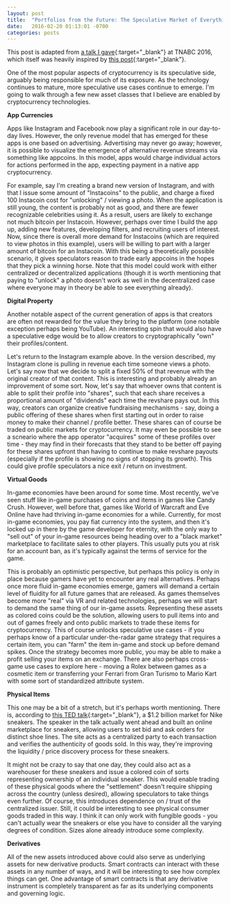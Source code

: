 ```yaml
---
layout: post
title:  "Portfolios from the Future: The Speculative Market of Everything"
date:   2016-02-20 01:13:01 -0700
categories: posts
---
```


This post is adapted from [a talk I gave](https://www.youtube.com/watch?v=wY2h1NbCo8Q){:target="_blank"} at TNABC 2016, which itself was heavily inspired by [this post](https://tpbit.blogspot.com/2015/12/the-speculation-market-of-everything.html){:target="_blank"}. 

One of the most popular aspects of cryptocurrency is its speculative side, arguably being responsible for much of its exposure. As the technology continues to mature, more speculative use cases continue to emerge. I'm going to walk through a few new asset classes that I believe are enabled by cryptocurrency technologies.

**App Currencies**

Apps like Instagram and Facebook now play a significant role in our day-to-day lives. However, the only revenue model that has emerged for these apps is one based on advertising. Advertising may never go away; however, it is possible to visualize the emergence of alternative revenue streams via something like appcoins. In this model, apps would charge individual actors for actions performed in the app, expecting payment in a native app cryptocurrency. 

For example, say I'm creating a brand new version of Instagram, and with that I issue some amount of "Instacoins" to the public, and charge a fixed 100 Instacoin cost for "unlocking" / viewing a photo. When the application is still young, the content is probably not as good, and there are fewer recognizable celebrities using it. As a result, users are likely to exchange not much bitcoin per Instacoin. However, perhaps over time I build the app up, adding new features, developing filters, and recruiting users of interest. Now, since there is overall more demand for Instacoins (which are required to view photos in this example), users will be willing to part with a larger amount of bitcoin for an Instacoin. With this being a theoretically possible scenario, it gives speculators reason to trade early appcoins in the hopes that they pick a winning horse. Note that this model could work with either centralized or decentralized applications (though it is worth mentioning that paying to "unlock" a photo doesn't work as well in the decentralized case where everyone may in theory be able to see everything already).

**Digital Property**

Another notable aspect of the current generation of apps is that creators are often not rewarded for the value they bring to the platform (one notable exception perhaps being YouTube). An interesting spin that would also have a speculative edge would be to allow creators to cryptographically "own" their profiles/content. 

Let's return to the Instagram example above. In the version described, my Instagram clone is pulling in revenue each time someone views a photo. Let's say now that we decide to split a fixed 50% of that revenue with the original creator of that content. This is interesting and probably already an improvement of some sort. Now, let's say that whoever owns that content is able to split their profile into "shares", such that each share receives a proportional amount of "dividends" each time the revshare pays out. In this way, creators can organize creative fundraising mechanisms - say, doing a public offering of these shares when first starting out in order to raise money to make their channel / profile better. These shares can of course be traded on public markets for cryptocurrency. It may even be possible to see a scneario where the app operator "acquires" some of these profiles over time - they may find in their forecasts that they stand to be better off paying for these shares upfront than having to continue to make revshare payouts (especially if the profile is showing no signs of stopping its growth). This could give profile speculators a nice exit / return on investment.

**Virtual Goods**

In-game economies have been around for some time. Most recently, we've seen stuff like in-game purchases of coins and items in games like Candy Crush. However, well before that, games like World of Warcraft and Eve Online have had thriving in-game economies for a while. Currently, for most in-game economies, you pay fiat currency into the system, and then it's locked up in there by the game developer for eternity, with the only way to "sell out" of your in-game resources being heading over to a "black market" marketplace to facilitate sales to other players. This usually puts you at risk for an account ban, as it's typically against the terms of service for the game. 

This is probably an optimistic perspective, but perhaps this policy is only in place because gamers have yet to encounter any real alternatives. Perhaps once more fluid in-game economies emerge, gamers will demand a certain level of fluidity for all future games that are released. As games themselves become more "real" via VR and related technologies, perhaps we will start to demand the same thing of our in-game assets. Representing these assets as colored coins could be the solution, allowing users to pull items into and out of games freely and onto public markets to trade these items for cryptocurrency. This of course unlocks speculative use cases - if you perhaps know of a particular under-the-radar game strategy that requires a certain item, you can "farm" the item in-game and stock up before demand spikes. Once the strategy becomes more public, you may be able to make a profit selling your items on an exchange. There are also perhaps cross-game use cases to explore here - moving a Rolex between games as a cosmetic item or transferring your Ferrari from Gran Turismo to Mario Kart with some sort of standardized attribute system.

**Physical Items**

This one may be a bit of a stretch, but it's perhaps worth mentioning. There is, according to [this TED talk](https://www.youtube.com/watch?v=q49LtMyXK7Q){:target="_blank"}, a $1.2 billion market for Nike sneakers. The speaker in the talk actually went ahead and built an online marketplace for sneakers, allowing users to set bid and ask orders for distinct shoe lines. The site acts as a centralized party to each transaction and verifies the authenticity of goods sold. In this way, they're improving the liquidity / price discovery process for these sneakers. 

It might not be crazy to say that one day, they could also act as a warehouser for these sneakers and issue a colored coin of sorts representing ownership of an individual sneaker. This would enable trading of these physical goods where the "settlement" doesn't require shipping across the country (unless desired), allowing speculators to take things even further. Of course, this introduces dependence on / trust of the centralized issuer. Still, it could be interesting to see physical consumer goods traded in this way. I think it can only work with fungible goods - you can't actually wear the sneakers or else you have to consider all the varying degrees of condition. Sizes alone already introduce some complexity.

**Derivatives**

All of the new assets introduced above could also serve as underlying assets for new derivative products. Smart contracts can interact with these assets in any number of ways, and it will be interesting to see how complex things can get. One advantage of smart contracts is that any derivative instrument is completely transparent as far as its underlying components and governing logic.
